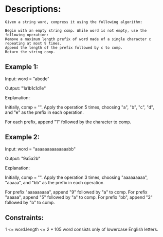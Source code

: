 # Descriptions:
```
Given a string word, compress it using the following algorithm:

Begin with an empty string comp. While word is not empty, use the following operation:
Remove a maximum length prefix of word made of a single character c repeating at most 9 times.
Append the length of the prefix followed by c to comp.
Return the string comp.
```

## Example 1:

Input: word = "abcde"

Output: "1a1b1c1d1e"

Explanation:

Initially, comp = "". Apply the operation 5 times, choosing "a", "b", "c", "d", and "e" as the prefix in each operation.

For each prefix, append "1" followed by the character to comp.

## Example 2:

Input: word = "aaaaaaaaaaaaaabb"

Output: "9a5a2b"

Explanation:

Initially, comp = "". Apply the operation 3 times, choosing "aaaaaaaaa", "aaaaa", and "bb" as the prefix in each operation.

For prefix "aaaaaaaaa", append "9" followed by "a" to comp.
For prefix "aaaaa", append "5" followed by "a" to comp.
For prefix "bb", append "2" followed by "b" to comp.

## Constraints:

1 <= word.length <= 2 * 105
word consists only of lowercase English letters.